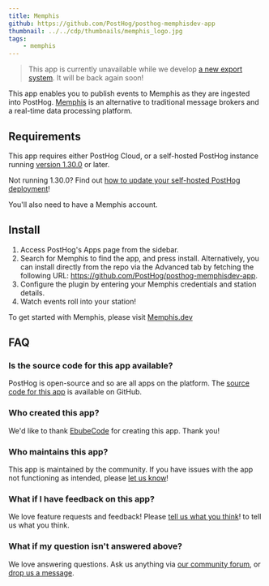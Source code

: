 ```yaml
---
title: Memphis
github: https://github.com/PostHog/posthog-memphisdev-app
thumbnail: ../../cdp/thumbnails/memphis_logo.jpg
tags:
    - memphis
---
```


> This app is currently unavailable while we develop [a new export system](https://github.com/PostHog/posthog/issues/15997). It will be back again soon!

This app enables you to publish events to Memphis as they are ingested into PostHog. [Memphis](https://memphis.dev) is an alternative to traditional message brokers and a real-time data processing platform.    

## Requirements

This app requires either PostHog Cloud, or a self-hosted PostHog instance running [version 1.30.0](https://posthog.com/blog/the-posthog-array-1-30-0) or later.

Not running 1.30.0? Find out [how to update your self-hosted PostHog deployment](https://posthog.com/docs/runbook/upgrading-posthog)!

You'll also need to have a Memphis account. 

## Install

1. Access PostHog's Apps page from the sidebar.
2. Search for Memphis to find the app, and press install. Alternatively, you can install directly from the repo via the Advanced tab by fetching the following URL: https://github.com/PostHog/posthog-memphisdev-app.
3. Configure the plugin by entering your Memphis credentials and station details.
4. Watch events roll into your station!

To get started with Memphis, please visit [Memphis.dev](https://memphis.dev)

## FAQ

### Is the source code for this app available?

PostHog is open-source and so are all apps on the platform. The [source code for this app](https://github.com/PostHog/posthog-memphisdev-app) is available on GitHub.

### Who created this app?

We'd like to thank [EbubeCode](https://github.com/EbubeCode) for creating this app. Thank you!

### Who maintains this app?

This app is maintained by the community. If you have issues with the app not functioning as intended, please [let us know](http://app.posthog.com/home#supportModal)!

### What if I have feedback on this app?

We love feature requests and feedback! Please [tell us what you think](http://app.posthog.com/home#supportModal)! to tell us what you think.

### What if my question isn't answered above?

We love answering questions. Ask us anything via [our community forum](/questions), or [drop us a message](http://app.posthog.com/home#supportModal). 
